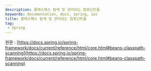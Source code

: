 ```yaml
---
description: 클래스패스 탐색 및 관리되는 컴포넌트들
keywords: documentation, docs, spring, ioc
title: 클래스패스 탐색 및 관리되는 컴포넌트들
tag:
 - Spring
---
```


원문 : [https://docs.spring.io/spring-framework/docs/current/reference/html/core.html#beans-classpath-scanning](https://docs.spring.io/spring-framework/docs/current/reference/html/core.html#beans-classpath-scanning)

<AdsenseB />